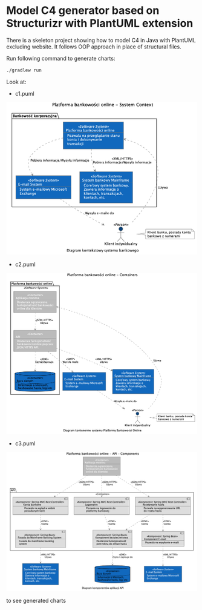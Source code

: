 # Model C4 generator based on Structurizr with PlantUML extension

There is a skeleton project showing how to model C4 in Java with PlantUML 
excluding website. It follows OOP approach in place of  structural files.

Run following command to generate charts:
```sh
./gradlew run
```

Look at:
* c1.puml

![](img/c1.png)

* c2.puml

![](img/c2.png)

* c3.puml

![](img/c3.png)

to see generated charts

